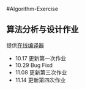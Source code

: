 ﻿#Algorithm-Exercise

## 算法分析与设计作业  

提供[在线编译器](http://ideone.com)

* 10.17 更新第一次作业
* 10.29 Bug Fixd
* 11.08 更新第三次作业
* 11.14 更新第四次作业

